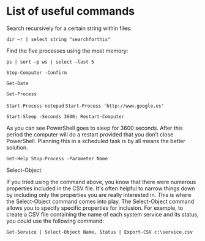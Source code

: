 # List of useful commands

Search recursively for a certain string within files:

`dir –r | select string "searchforthis"`

Find the five processes using the most memory:

`ps | sort –p ws | select –last 5`

`Stop-Computer -Confirm`

`Get-Date`

`Get-Process`

`Start-Process notepad`
`Start-Process 'http://www.google.es'`

`Start-Sleep -Seconds 3600; Restart-Computer`

As you can see PowerShell goes to sleep for 3600 seconds. After this period the computer will do a restart provided that you don’t close PowerShell. Planning this in a scheduled task is by all means the better solution.

`Get-Help Stop-Process -Parameter Name`

Select-Object

If you tried using the command above, you know that there were numerous properties included in the CSV file. It's often helpful to narrow things down by including only the properties you are really interested in. This is where the Select-Object command comes into play. The Select-Object command allows you to specify specific properties for inclusion. For example, to create a CSV file containing the name of each system service and its status, you could use the following command:

`Get-Service | Select-Object Name, Status | Export-CSV c:\service.csv`